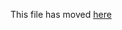 This file has moved [here](https://github.com/facebook/create-inferno-app/blob/main/packages/cia-template/template/README.md)

